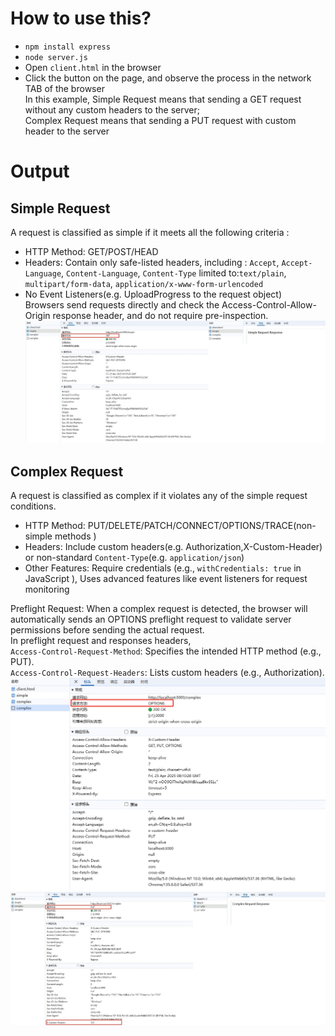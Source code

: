 # How to use this?
+ `npm install express`  
+ `node server.js`  
+ Open `client.html` in the browser  
+ Click the button on the page, and observe the process in the network TAB of the browser  
In this example,  Simple Request means that sending a GET request without any custom headers to the server;  
Complex Request means that sending a PUT request with custom header to the server

# Output
## Simple Request  
A request is classified as simple if it meets all the following criteria :  
+ HTTP Method: GET/POST/HEAD
+ Headers: Contain only safe-listed headers, including : `Accept`, `Accept-Language`, `Content-Language`, `Content-Type` limited to:`text/plain`, `multipart/form-data`, `application/x-www-form-urlencoded` 
+ No Event Listeners(e.g. UploadProgress to the request object)  
Browsers send requests directly and check the Access-Control-Allow-Origin response header, and do not require pre-inspection.  
![Simple Request](https://github.com/dark-pool/Web-Security/blob/main/Test%20Experiment/SimpleComplexRequest/Output/67tool-2025-04-25%2017_12_36.png)  

## Complex Request
A request is classified as complex if it violates any of the simple request conditions.  
+ HTTP Method: PUT/DELETE/PATCH/CONNECT/OPTIONS/TRACE(non-simple methods )
+ Headers: Include custom headers(e.g. Authorization,X-Custom-Header) or non-standard `Content-Type`(e.g. `application/json`)
+ Other Features: Require credentials (e.g., `withCredentials: true` in JavaScript ), Uses advanced features like event listeners for request monitoring  

Preflight Request: When a complex request is detected, the browser will automatically sends an OPTIONS preflight request to validate server permissions before sending the actual request.  
In preflight request and responses headers,   
`Access-Control-Request-Method`: Specifies the intended HTTP method (e.g., PUT).  
`Access-Control-Request-Headers`: Lists custom headers (e.g., Authorization).  
![Preflight Request](https://github.com/dark-pool/Web-Security/blob/main/Test%20Experiment/SimpleComplexRequest/Output/20250425171001.png)  
![Complex Request](https://github.com/dark-pool/Web-Security/blob/main/Test%20Experiment/SimpleComplexRequest/Output/67tool-2025-04-25%2017_28_38.png)  

  
